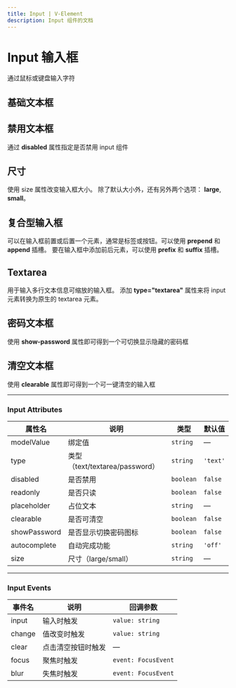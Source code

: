 ```yaml
---
title: Input | V-Element
description: Input 组件的文档
---
```


# Input 输入框

通过鼠标或键盘输入字符

## 基础文本框

<preview path="../demo/Input/Basic.vue" title="基础文本框" description="Input 基础文本框"></preview>

## 禁用文本框

通过 **disabled** 属性指定是否禁用 input 组件

<preview path="../demo/Input/Disable.vue" title="禁用文本框" description="Input 禁用文本框"></preview>

## 尺寸

使用 size 属性改变输入框大小。 除了默认大小外，还有另外两个选项： **large**, **small**。

<preview path="../demo/Input/Size.vue" title="不同尺寸文本框" description="不同尺寸文本框"></preview>

## 复合型输入框

可以在输入框前置或后置一个元素，通常是标签或按钮。可以使用 **prepend** 和 **append** 插槽。
要在输入框中添加前后元素，可以使用 **prefix** 和 **suffix** 插槽。

<preview path="../demo/Input/Combo.vue" title="复合型输入框" description="Input 复合型输入框"></preview>

## Textarea

用于输入多行文本信息可缩放的输入框。 添加 **type="textarea"** 属性来将 input 元素转换为原生的 textarea 元素。

<preview path="../demo/Input/Textarea.vue" title="Textarea" description="Textarea"></preview>

## 密码文本框

使用 **show-password** 属性即可得到一个可切换显示隐藏的密码框

<preview path="../demo/Input/Password.vue" title="密码文本框" description="Input 密码文本框"></preview>

## 清空文本框

使用 **clearable** 属性即可得到一个可一键清空的输入框

<preview path="../demo/Input/Clear.vue" title="清空文本框" description="Input 清空文本框"></preview>

---

### Input Attributes

| 属性名       | 说明                           | 类型      | 默认值   |
| ------------ | ------------------------------ | --------- | -------- |
| modelValue   | 绑定值                         | `string`  | —        |
| type         | 类型（text/textarea/password） | `string`  | `'text'` |
| disabled     | 是否禁用                       | `boolean` | `false`  |
| readonly     | 是否只读                       | `boolean` | `false`  |
| placeholder  | 占位文本                       | `string`  | —        |
| clearable    | 是否可清空                     | `boolean` | `false`  |
| showPassword | 是否显示切换密码图标           | `boolean` | `false`  |
| autocomplete | 自动完成功能                   | `string`  | `'off'`  |
| size         | 尺寸（large/small）            | `string`  | —        |

---

### Input Events

| 事件名 | 说明               | 回调参数            |
| ------ | ------------------ | ------------------- |
| input  | 输入时触发         | `value: string`     |
| change | 值改变时触发       | `value: string`     |
| clear  | 点击清空按钮时触发 | —                   |
| focus  | 聚焦时触发         | `event: FocusEvent` |
| blur   | 失焦时触发         | `event: FocusEvent` |

